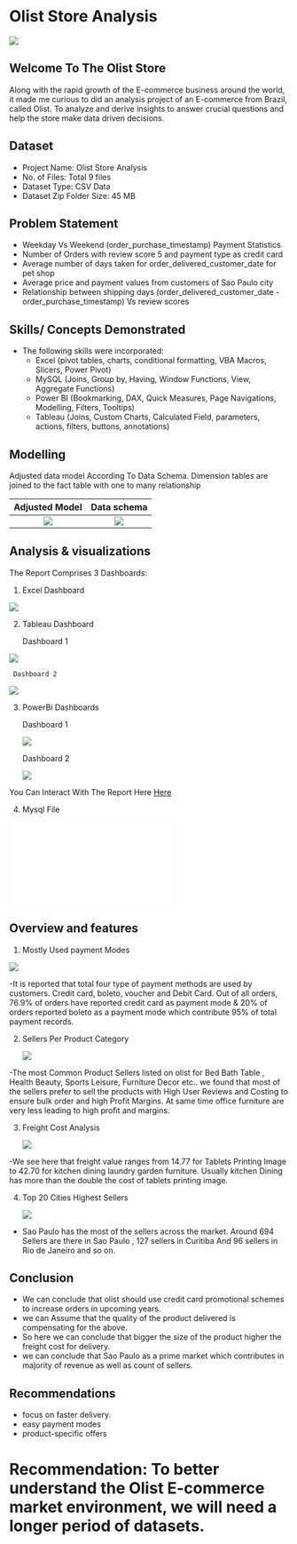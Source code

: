 # Olist Store Analysis

![](Ecommerce_intro.jpeg)

## Welcome To The Olist Store
Along with the rapid growth of the E-commerce business around the world, it made me curious to did an analysis project of an E-commerce from Brazil, called Olist. To analyze and derive insights to answer crucial questions and help the store make data driven decisions.

## Dataset

-	Project Name: Olist Store Analysis
- No. of Files: Total 9 files
- Dataset Type: CSV Data
- Dataset Zip Folder Size: 45 MB

## Problem Statement
 -	Weekday Vs Weekend (order_purchase_timestamp) Payment Statistics
 - 	Number of Orders with review score 5 and payment type as credit card
 -  Average number of days taken for order_delivered_customer_date for pet shop
 -  Average price and payment values from customers of Sao Paulo city
 -  Relationship between shipping days (order_delivered_customer_date - order_purchase_timestamp) Vs review scores

## Skills/ Concepts Demonstrated
- The following skills were incorporated:
   - Excel (pivot tables, charts, conditional formatting, VBA Macros, Slicers, Power Pivot)
   - MySQL (Joins, Group by, Having, Window Functions, View, Aggregate Functions)
   - Power BI (Bookmarking, DAX, Quick Measures, Page Navigations, Modelling, Filters, Tooltips)
   - Tableau (Joins, Custom Charts, Calculated Field, parameters, actions, filters, buttons, annotations)
 
## Modelling
Adjusted data model According To Data Schema. Dimension tables are joined to the fact table with one to many relationship

 Adjusted Model                                                                                                  |                                                  Data schema
:---------------------------------------------------------------------------------------------------------------:|:-------------------------------------------:
![](Powerbi_Sales_Relationships.jpg)                                                                             |   ![](Schemas.jpg)
   
## Analysis & visualizations
The Report Comprises 3 Dashboards:

  1. Excel Dashboard
     
   ![](Excel_Sales_Dashboard.jpg)

  2. Tableau Dashboard

      Dashboard 1
   
   ![](Tablue_Sales_Dashboard_1.jpg)

     Dashboard 2

     
   ![](Tablue_Sales_Dashboard_2.jpg)
     

  3. PowerBi Dashboards
     
     Dashboard 1
     
     ![](Powerbi_Sales_Dashboard_1.jpg)
     
     Dashboard 2
     
     ![](Powerbi_Sales_Dashboard_2.jpg)
     
  You Can Interact With The Report Here [Here]([https://app.powerbi.com/groups/me/reports/0d0c765f-3253-43a4-9378-279277832743/ReportSectionf9e789b04bce22d87367?experience=power-bi](https://app.powerbi.com/groups/me/reports/cccdd1eb-7bf2-4ab4-a385-c6653a874be3?experience=power-bi)https://app.powerbi.com/groups/me/reports/cccdd1eb-7bf2-4ab4-a385-c6653a874be3?experience=power-bi)


 4. Mysql File

![](Olist_Store_Analysiss.sql)


## Overview and features

1. Mostly Used payment Modes

![](Payment_Method.png)

 -It is reported that total four type of payment methods are used by customers. Credit card, boleto, voucher and Debit Card. Out of all orders,  76.9% of orders have reported credit card as payment mode & 20% of orders reported boleto as a payment mode which contribute 95% of total payment records.

   
2. Sellers Per Product Category
   
   ![](Total_No_of_Sellers_as_Per_Product_Category.png)
   
  -The most Common Product Sellers listed on olist for Bed Bath Table , Health Beauty, Sports Leisure, Furniture Decor etc.. we found that most of the sellers prefer to sell the products with High User Reviews and Costing to ensure bulk order and high Profit Margins. At same time office furniture are very less leading to high profit and margins.
 
   
3. Freight Cost Analysis
   
   ![](Freight_Cost_Analysis_For_Top_20_Products.png)


  -We see here that freight value ranges from 14.77 for Tablets Printing Image to 42.70 for kitchen dining laundry garden furniture. Usually kitchen Dining has more than the double the cost of tablets printing image.

   
4. Top 20 Cities Highest Sellers
   
   ![](Top_20_cities_with_Sellers.png)
   
  - Sao Paulo has the most of the sellers across the market. Around 694 Sellers are there in Sao Paulo , 127 sellers in Curitiba And 96 sellers in Rio de Janeiro and so on.

## Conclusion 

- We can conclude that olist should use credit card promotional schemes to increase orders in upcoming years.
- we can Assume  that the quality of the product delivered  is compensating  for the above.
- So here we can conclude  that bigger the size of the product higher the freight cost for delivery.
- we can conclude that Sao Paulo as a prime market which contributes in majority of revenue as well as count of sellers.
  
## Recommendations
- focus on faster delivery.
- easy payment modes
- product-specific offers
  

# Recommendation: To better understand the Olist E-commerce market environment, we will need a longer period of datasets.
